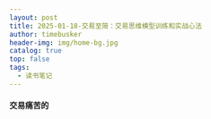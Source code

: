 ```yaml
---
layout: post
title: 2025-01-18-交易至简：交易思维模型训练和实战心法
author: timebusker
header-img: img/home-bg.jpg
catalog: true
top: false
tags:
  - 读书笔记
---
```

#### 交易痛苦的




